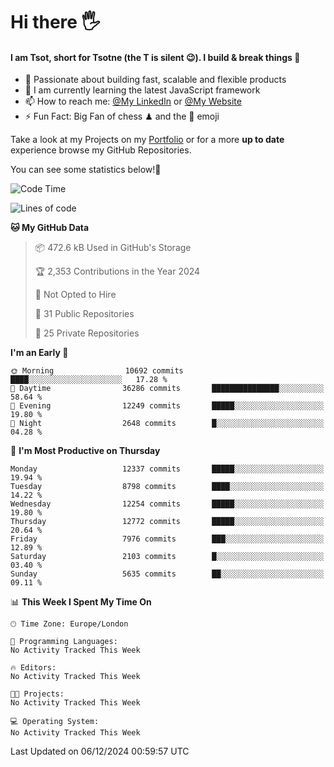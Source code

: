 # Hi there :raised_hand_with_fingers_splayed:
#### I am Tsot, short for Tsotne (the T is silent :wink:). I build & break things :space_invader:
- :telescope: Passionate about building fast, scalable and flexible products
- :seedling: I am currently learning the latest JavaScript framework 
- :mailbox: How to reach me: [@My LinkedIn](https://www.linkedin.com/in/tsotne-gvadzabia/) or [@My Website](https://tsotne.co.uk/contact)
- :zap: Fun Fact: Big Fan of chess ♟ and the 👾 emoji

Take a look at my Projects on my [Portfolio](https://tsotne.co.uk/) or for a more **up to date** experience browse my GitHub Repositories.

You can see some statistics below!:space_invader:
<!--START_SECTION:waka-->
![Code Time](http://img.shields.io/badge/Code%20Time-761%20hrs%202%20mins-blue)

![Lines of code](https://img.shields.io/badge/From%20Hello%20World%20I%27ve%20Written-22.0%20million%20lines%20of%20code-blue)

**🐱 My GitHub Data** 

> 📦 472.6 kB Used in GitHub's Storage 
 > 
> 🏆 2,353 Contributions in the Year 2024
 > 
> 🚫 Not Opted to Hire
 > 
> 📜 31 Public Repositories 
 > 
> 🔑 25 Private Repositories 
 > 
**I'm an Early 🐤** 

```text
🌞 Morning                10692 commits       ████░░░░░░░░░░░░░░░░░░░░░   17.28 % 
🌆 Daytime                36286 commits       ███████████████░░░░░░░░░░   58.64 % 
🌃 Evening                12249 commits       █████░░░░░░░░░░░░░░░░░░░░   19.80 % 
🌙 Night                  2648 commits        █░░░░░░░░░░░░░░░░░░░░░░░░   04.28 % 
```
📅 **I'm Most Productive on Thursday** 

```text
Monday                   12337 commits       █████░░░░░░░░░░░░░░░░░░░░   19.94 % 
Tuesday                  8798 commits        ████░░░░░░░░░░░░░░░░░░░░░   14.22 % 
Wednesday                12254 commits       █████░░░░░░░░░░░░░░░░░░░░   19.80 % 
Thursday                 12772 commits       █████░░░░░░░░░░░░░░░░░░░░   20.64 % 
Friday                   7976 commits        ███░░░░░░░░░░░░░░░░░░░░░░   12.89 % 
Saturday                 2103 commits        █░░░░░░░░░░░░░░░░░░░░░░░░   03.40 % 
Sunday                   5635 commits        ██░░░░░░░░░░░░░░░░░░░░░░░   09.11 % 
```


📊 **This Week I Spent My Time On** 

```text
🕑︎ Time Zone: Europe/London

💬 Programming Languages: 
No Activity Tracked This Week

🔥 Editors: 
No Activity Tracked This Week

🐱‍💻 Projects: 
No Activity Tracked This Week

💻 Operating System: 
No Activity Tracked This Week
```


 Last Updated on 06/12/2024 00:59:57 UTC
<!--END_SECTION:waka-->

